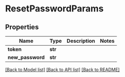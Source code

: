 # ResetPasswordParams

## Properties
Name | Type | Description | Notes
------------ | ------------- | ------------- | -------------
**token** | **str** |  | 
**new_password** | **str** |  | 

[[Back to Model list]](../README.md#documentation-for-models) [[Back to API list]](../README.md#documentation-for-api-endpoints) [[Back to README]](../README.md)


